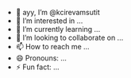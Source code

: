 - 👋 ayy, I’m @kcirevamsutit
- 👀 I’m interested in ...
- 🌱 I’m currently learning ...
- 💞️ I’m looking to collaborate on ...
- 📫 How to reach me ...
- 😄 Pronouns: ...
- ⚡ Fun fact: ...

<!---
kcirevamsutit/kcirevamsutit is a ✨ special ✨ repository because its `README.md` (this file) appears on your GitHub profile.
You can click the Preview link to take a look at your changes.
--->
